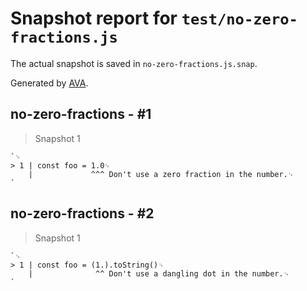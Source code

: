 # Snapshot report for `test/no-zero-fractions.js`

The actual snapshot is saved in `no-zero-fractions.js.snap`.

Generated by [AVA](https://avajs.dev).

## no-zero-fractions - #1

> Snapshot 1

    `␊
    > 1 | const foo = 1.0␊
        |             ^^^ Don't use a zero fraction in the number.␊
    `

## no-zero-fractions - #2

> Snapshot 1

    `␊
    > 1 | const foo = (1.).toString()␊
        |              ^^ Don't use a dangling dot in the number.␊
    `
